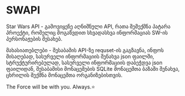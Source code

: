 # SWAPI
Star Wars API - გამოვიყენე აღნიშნული API, რათა შემექმნა პატარა პროექტი, რომელიც მოგაწვდით სხვადასხვა ინფორმაციას SW-ის პერსონაჟების შესახებ. 

მახასიათებლები - შესაბამის API-ზე requset-ის გაგზავნა, ინფოს მისაღებად, სასურველი ინფორმაციის შენახვა json ფაილში, სტრუქტურირებულად, სასურველი ინფორმაციის დაბეჭდვა json ფაილიდან, შესაბამისი მონაცემების SQLite მონაცემთა ბაზაში შენახვა, ცხრილის შექმნა მონაცემთა ორგანიზებისთვის.

The Force will be with you. Always.⭐️
